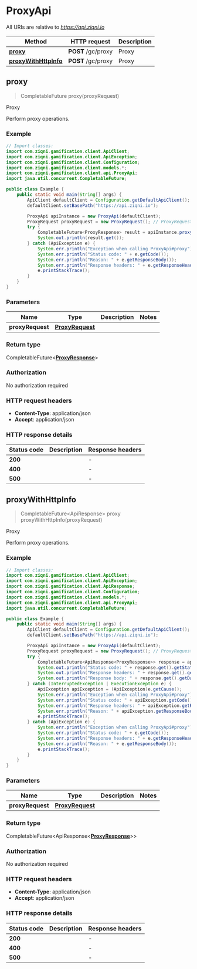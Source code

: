 # ProxyApi

All URIs are relative to *https://api.ziqni.io*

| Method | HTTP request | Description |
|------------- | ------------- | -------------|
| [**proxy**](ProxyApi.md#proxy) | **POST** /gc/proxy | Proxy |
| [**proxyWithHttpInfo**](ProxyApi.md#proxyWithHttpInfo) | **POST** /gc/proxy | Proxy |



## proxy

> CompletableFuture<ProxyResponse> proxy(proxyRequest)

Proxy

Perform proxy operations.

### Example

```java
// Import classes:
import com.ziqni.gamification.client.ApiClient;
import com.ziqni.gamification.client.ApiException;
import com.ziqni.gamification.client.Configuration;
import com.ziqni.gamification.client.models.*;
import com.ziqni.gamification.client.api.ProxyApi;
import java.util.concurrent.CompletableFuture;

public class Example {
    public static void main(String[] args) {
        ApiClient defaultClient = Configuration.getDefaultApiClient();
        defaultClient.setBasePath("https://api.ziqni.io");

        ProxyApi apiInstance = new ProxyApi(defaultClient);
        ProxyRequest proxyRequest = new ProxyRequest(); // ProxyRequest | 
        try {
            CompletableFuture<ProxyResponse> result = apiInstance.proxy(proxyRequest);
            System.out.println(result.get());
        } catch (ApiException e) {
            System.err.println("Exception when calling ProxyApi#proxy");
            System.err.println("Status code: " + e.getCode());
            System.err.println("Reason: " + e.getResponseBody());
            System.err.println("Response headers: " + e.getResponseHeaders());
            e.printStackTrace();
        }
    }
}
```

### Parameters


| Name | Type | Description  | Notes |
|------------- | ------------- | ------------- | -------------|
| **proxyRequest** | [**ProxyRequest**](ProxyRequest.md)|  | |

### Return type

CompletableFuture<[**ProxyResponse**](ProxyResponse.md)>


### Authorization

No authorization required

### HTTP request headers

- **Content-Type**: application/json
- **Accept**: application/json

### HTTP response details
| Status code | Description | Response headers |
|-------------|-------------|------------------|
| **200** |  |  -  |
| **400** |  |  -  |
| **500** |  |  -  |

## proxyWithHttpInfo

> CompletableFuture<ApiResponse<ProxyResponse>> proxy proxyWithHttpInfo(proxyRequest)

Proxy

Perform proxy operations.

### Example

```java
// Import classes:
import com.ziqni.gamification.client.ApiClient;
import com.ziqni.gamification.client.ApiException;
import com.ziqni.gamification.client.ApiResponse;
import com.ziqni.gamification.client.Configuration;
import com.ziqni.gamification.client.models.*;
import com.ziqni.gamification.client.api.ProxyApi;
import java.util.concurrent.CompletableFuture;

public class Example {
    public static void main(String[] args) {
        ApiClient defaultClient = Configuration.getDefaultApiClient();
        defaultClient.setBasePath("https://api.ziqni.io");

        ProxyApi apiInstance = new ProxyApi(defaultClient);
        ProxyRequest proxyRequest = new ProxyRequest(); // ProxyRequest | 
        try {
            CompletableFuture<ApiResponse<ProxyResponse>> response = apiInstance.proxyWithHttpInfo(proxyRequest);
            System.out.println("Status code: " + response.get().getStatusCode());
            System.out.println("Response headers: " + response.get().getHeaders());
            System.out.println("Response body: " + response.get().getData());
        } catch (InterruptedException | ExecutionException e) {
            ApiException apiException = (ApiException)e.getCause();
            System.err.println("Exception when calling ProxyApi#proxy");
            System.err.println("Status code: " + apiException.getCode());
            System.err.println("Response headers: " + apiException.getResponseHeaders());
            System.err.println("Reason: " + apiException.getResponseBody());
            e.printStackTrace();
        } catch (ApiException e) {
            System.err.println("Exception when calling ProxyApi#proxy");
            System.err.println("Status code: " + e.getCode());
            System.err.println("Response headers: " + e.getResponseHeaders());
            System.err.println("Reason: " + e.getResponseBody());
            e.printStackTrace();
        }
    }
}
```

### Parameters


| Name | Type | Description  | Notes |
|------------- | ------------- | ------------- | -------------|
| **proxyRequest** | [**ProxyRequest**](ProxyRequest.md)|  | |

### Return type

CompletableFuture<ApiResponse<[**ProxyResponse**](ProxyResponse.md)>>


### Authorization

No authorization required

### HTTP request headers

- **Content-Type**: application/json
- **Accept**: application/json

### HTTP response details
| Status code | Description | Response headers |
|-------------|-------------|------------------|
| **200** |  |  -  |
| **400** |  |  -  |
| **500** |  |  -  |

